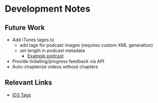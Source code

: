 # Development Notes

## Future Work

- Add iTunes tages to
  - add tags for podcast images (requires custom XML generation)
  - set length in podcast metadata
    - [Example podcast](https://feeds.libsyn.com/230510/rss)
- Provide ticketing/progress feedback via API
- Auto-chapterize videos without chapters

## Relevant Links

- [ID3 Tags](https://www.exiftool.org/TagNames/ID3.html)

